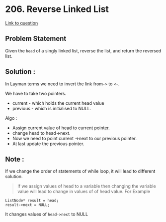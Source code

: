 # **206. Reverse Linked List**

[Link to question]()

## Problem Statement 

Given the ```head``` of a singly linked list, reverse the list, and return the reversed list.

## Solution : 

In Layman terms we need to invert the link from`->` to `<-`.

We have to take two pointers.
- current - which holds the current head value
- previous - which is initialised to NULL.

Algo : 
-   Assign current value of head to current pointer.
- change head to head->next.
- Now we need to point current ->next to our previous pointer.
- At last update the previous pointer.

## Note :

If we change the order of statements of while loop, it will lead to different solution.
>If we assign values of head to a variable then changing the variable value will lead to change in values of of head value.
>For Example 
``` 
ListNode* result = head;
result->next = NULL;
```
It changes values of ```head->next``` to NULL
